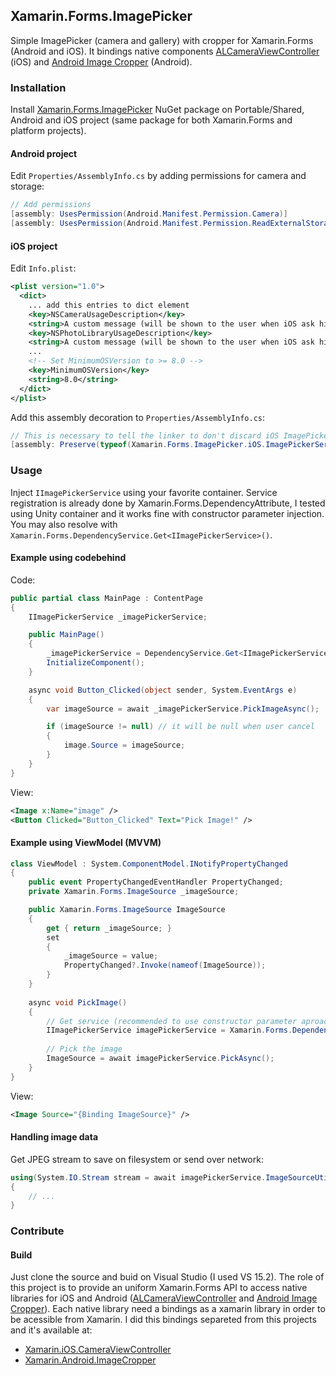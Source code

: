 ## Xamarin.Forms.ImagePicker

Simple ImagePicker (camera and gallery) with cropper for Xamarin.Forms (Android and iOS). It bindings native components [ALCameraViewController](https://github.com/AlexLittlejohn/ALCameraViewController) (iOS) and [Android Image Cropper](https://github.com/ArthurHub/Android-Image-Cropper) (Android).

### Installation

Install [Xamarin.Forms.ImagePicker](https://www.nuget.org/packages/Xamarin.Forms.ImagePicker/) NuGet package on Portable/Shared, Android and iOS project (same package for both Xamarin.Forms and platform projects).

#### Android project

Edit `Properties/AssemblyInfo.cs` by adding permissions for camera and storage:

```cs
// Add permissions
[assembly: UsesPermission(Android.Manifest.Permission.Camera)]
[assembly: UsesPermission(Android.Manifest.Permission.ReadExternalStorage)]
```

#### iOS project

Edit `Info.plist`:

```xml
<plist version="1.0">
  <dict>
    ... add this entries to dict element
    <key>NSCameraUsageDescription</key>
    <string>A custom message (will be shown to the user when iOS ask him for permission to access camera).</string>
    <key>NSPhotoLibraryUsageDescription</key>
    <string>A custom message (will be shown to the user when iOS ask him for permission to access photo library).</string>
    ...
    <!-- Set MinimumOSVersion to >= 8.0 -->
    <key>MinimumOSVersion</key>
    <string>8.0</string> 
  </dict>
</plist> 
```

Add this assembly decoration to `Properties/AssemblyInfo.cs`:

```cs
// This is necessary to tell the linker to don't discard iOS ImagePickerService implementation
[assembly: Preserve(typeof(Xamarin.Forms.ImagePicker.iOS.ImagePickerService), AllMembers = true)]
```

### Usage

Inject `IImagePickerService` using your favorite container. Service registration is already done by Xamarin.Forms.DependencyAttribute, I tested using Unity container and it works fine with constructor parameter injection. You may also resolve with `Xamarin.Forms.DependencyService.Get<IImagePickerService>()`.

#### Example using codebehind

Code:

```cs
public partial class MainPage : ContentPage
{
    IImagePickerService _imagePickerService;

    public MainPage()
    {
        _imagePickerService = DependencyService.Get<IImagePickerService>();
        InitializeComponent();
    }

    async void Button_Clicked(object sender, System.EventArgs e)
    {
        var imageSource = await _imagePickerService.PickImageAsync();

        if (imageSource != null) // it will be null when user cancel
        {
            image.Source = imageSource;
        }
    }
}
```

View:

```xml
<Image x:Name="image" />
<Button Clicked="Button_Clicked" Text="Pick Image!" />
```

#### Example using ViewModel (MVVM)

```cs
class ViewModel : System.ComponentModel.INotifyPropertyChanged
{
    public event PropertyChangedEventHandler PropertyChanged;
    private Xamarin.Forms.ImageSource _imageSource;

    public Xamarin.Forms.ImageSource ImageSource 
    { 
        get { return _imageSource; }
        set
        {
            _imageSource = value;
            PropertyChanged?.Invoke(nameof(ImageSource));
        }
    }
  
    async void PickImage() 
    {
        // Get service (recommended to use constructor parameter aproach instead)
        IImagePickerService imagePickerService = Xamarin.Forms.DependencyService.Get<IImagePickerService>();
    
        // Pick the image
        ImageSource = await imagePickerService.PickAsync();
    }
}
```

View:

```xml
<Image Source="{Binding ImageSource}" />
```

#### Handling image data

Get JPEG stream to save on filesystem or send over network: 

```cs
using(System.IO.Stream stream = await imagePickerService.ImageSourceUtility.ToJpegStreamAsync(imageSource))
{
    // ...
}
```

### Contribute

#### Build

Just clone the source and buid on Visual Studio (I used VS 15.2). The role of this project is to provide an uniform Xamarin.Forms API to access native libraries for iOS and Android ([ALCameraViewController](https://github.com/AlexLittlejohn/ALCameraViewController) and [Android Image Cropper](https://github.com/ArthurHub/Android-Image-Cropper)). Each native library need a bindings as a xamarin library in order to be acessible from Xamarin. I did this bindings separeted from this projects and it's available at: 
- [Xamarin.iOS.CameraViewController](https://github.com/matheusneder/Xamarin.iOS.CameraViewController)
- [Xamarin.Android.ImageCropper](https://github.com/matheusneder/Xamarin.Android.ImageCropper)
